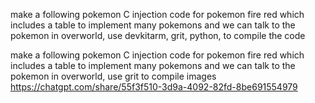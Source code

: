 make a following pokemon C injection code for pokemon fire red which includes a table to implement many pokemons and we can talk to the pokemon in overworld, use devkitarm, grit, python, to compile the code



make a following pokemon C injection code for pokemon fire red which includes a table to implement many pokemons and we can talk to the pokemon in overworld, use grit to compile images
https://chatgpt.com/share/55f3f510-3d9a-4092-82fd-8be691554979
